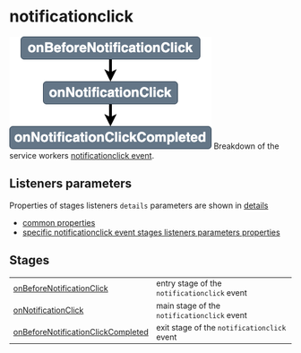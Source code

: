 # notificationclick

![Stages for the notificationclick event](../images/notificationclickstages.png)
Breakdown of the service workers [notificationclick event](https://developer.mozilla.org/en-US/docs/Web/API/ServiceWorkerGlobalScope/notificationclick_event). 

## Listeners parameters
Properties of stages listeners `details` parameters are shown in [details](../details.md)
- [common properties](../details.md#all-events-properties)
- [specific notificationclick event stages listeners parameters properties](../details.md#notificationclick-events-specific-properties)


## Stages
|||
|--|--|
[onBeforeNotificationClick](../stages/onBeforeNotificationClick.md) | entry stage of the `notificationclick` event 
[onNotificationClick](../stages/onNotificationClick.md) | main stage of the `notificationclick` event 
[onBeforeNotificationClickCompleted](../stages/onBeforeNotificationClickCompleted.md) | exit stage of the `notificationclick` event 